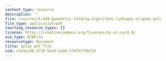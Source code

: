 ```yaml
---
content_type: resource
description: ''
file: /courses/6-849-geometric-folding-algorithms-linkages-origami-polyhedra-fall-2012/c3cdacd827185ee02e042747b7f9b234_OznepAivkkg.pdf
file_type: application/pdf
learning_resource_types: []
license: https://creativecommons.org/licenses/by-nc-sa/4.0/
ocw_type: OCWFile
resourcetype: Document
title: 3play pdf file
uid: c3cdacd8-2718-5ee0-2e04-2747b7f9b234
---
```

